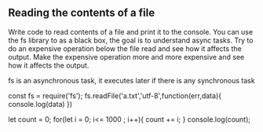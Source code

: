 ## Reading the contents of a file

Write code to read contents of a file and print it to the console. 
You can use the fs library to as a black box, the goal is to understand async tasks. 
Try to do an expensive operation below the file read and see how it affects the output. 
Make the expensive operation more and more expensive and see how it affects the output. 

fs is an asynchronous task, it executes later if there is any synchronous task

const fs = require('fs');
fs.readFile('a.txt','utf-8',function(err,data){
    console.log(data)
})

let count = 0;
for(let i = 0; i<= 1000 ; i++){
    count += i;
}
console.log(count);



